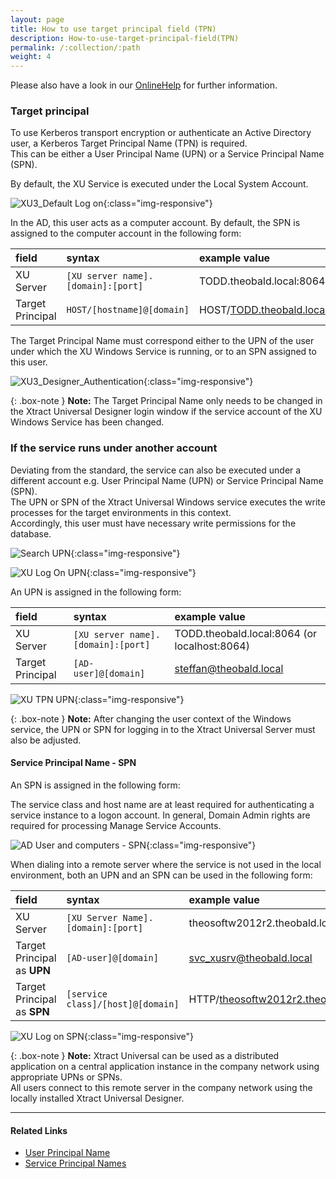 ```yaml
---
layout: page
title: How to use target principal field (TPN)
description: How-to-use-target-principal-field(TPN)
permalink: /:collection/:path
weight: 4
---
```


Please also have a look in our [OnlineHelp](https://help.theobald-software.com/en/xtract-universal/security-xu3/user-management) for further information.

### Target principal

To use Kerberos transport encryption or authenticate an Active Directory user, a Kerberos Target Principal Name (TPN) is required. <br> This can be either a User Principal Name (UPN) or a Service Principal Name (SPN).

By default, the XU Service is executed under the Local System Account. 

![XU3_Default Log on](/img/contents/log_on_local_system_account.png){:class="img-responsive"}

In the AD, this user acts as a computer account. By default, the SPN is assigned to the computer account in the following form:

|field | syntax | example value |
|:---|:---|:---|
|XU Server | `[XU server name].[domain]:[port]` | TODD.theobald.local:8064 (or localhost:8064)|
|Target Principal| `HOST/[hostname]@[domain]` | HOST/TODD.theobald.local@THEOBALD.LOCAL|

The Target Principal Name must correspond either to the UPN of the user under which the XU Windows Service is running, or to an SPN assigned to this user.

![XU3_Designer_Authentication](/img/contents/XU3_Designer_Authentication.png){:class="img-responsive"}

{: .box-note }
**Note:** The Target Principal Name only needs to be changed in the Xtract Universal Designer login window if the service account of the XU Windows Service has been changed.

### If the service runs under another account

Deviating from the standard, the service can also be executed under a different account e.g. User Principal Name (UPN) or Service Principal Name (SPN).<br> The UPN or SPN of the Xtract Universal Windows service executes the write processes for the target environments in this context. <br> Accordingly, this user must have necessary write permissions for the database.

![Search UPN](/img/contents/select_user_or_service_account.png){:class="img-responsive"}

![XU Log On UPN](/img/contents/log_on_diesen_account.png){:class="img-responsive"}

An UPN is assigned in the following form:

|field | syntax | example value |
|:---|:---|:---|
|XU Server| `[XU server name].[domain]:[port]` | TODD.theobald.local:8064 (or localhost:8064)|
|Target Principal | `[AD-user]@[domain]`| steffan@theobald.local |

![XU TPN UPN](/img/contents/xu_UPN_steffan@.png){:class="img-responsive"}

{: .box-note }
**Note:** After changing the user context of the Windows service, the UPN or SPN for logging in to the Xtract Universal Server must also be adjusted.

#### Service Principal Name - SPN

An SPN is assigned in the following form:

The service class and host name are at least required for authenticating a service instance to a logon account. In general, Domain Admin rights are required for processing Manage Service Accounts. 

![AD User and computers - SPN](/img/contents/xu_ad_spn.png){:class="img-responsive"}

When dialing into a remote server where the service is not used in the local environment, both an UPN and an SPN can be used in the following form:

|field | syntax | example value |
|:---|:---|:---|
|XU Server| `[XU Server Name].[domain]:[port]` | theosoftw2012r2.theobald.local:8064 |
|Target Principal as **UPN** | `[AD-user]@[domain]`| svc_xusrv@theobald.local |
|Target Principal as **SPN** | `[service class]/[host]@[domain]` | HTTP/theosoftw2012r2.theobald.local@THEOBALD.LOCAL|

![XU Log on SPN](/img/contents/xu_SPN.png){:class="img-responsive"}

{: .box-note }
**Note:** Xtract Universal can be used as a distributed application on a central application instance in the company network using appropriate UPNs or SPNs. <br> All users connect to this remote server in the company network using the locally installed Xtract Universal Designer.

***********
#### Related Links

- [User Principal Name](https://docs.microsoft.com/en-us/windows/win32/secauthn/user-name-formats?redirectedfrom=MSDN#user-principal-name)
- [Service Principal Names](https://msdn.microsoft.com/en-us/library/ms677949(VS.85).aspx)



